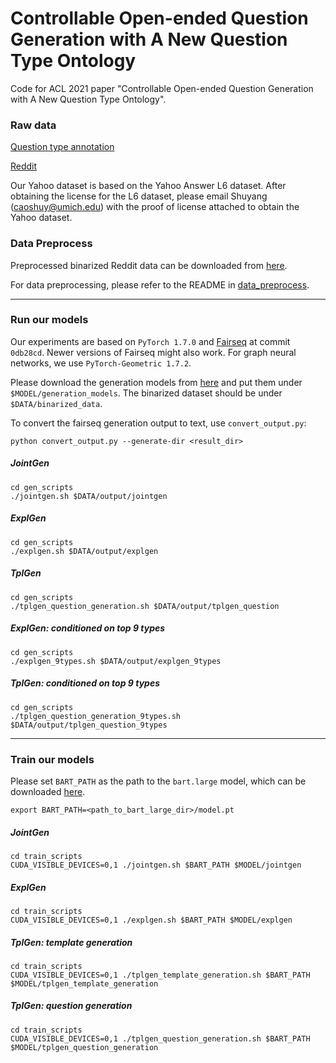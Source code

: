 # Controllable Open-ended Question Generation with A New Question Type Ontology

Code for ACL 2021 paper "Controllable Open-ended Question Generation with A New Question Type Ontology".

### Raw data

[Question type annotation](https://drive.google.com/drive/folders/1eipP3o5d_8aGqks3EaOTJxxgYe_oD3vQ?usp=sharing)

[Reddit](https://drive.google.com/drive/folders/1ofpx55ClsXQUaFPaaxdM2S84RgaObmsH?usp=sharing)

Our Yahoo dataset is based on the Yahoo Answer L6 dataset. 
After obtaining the license for the L6 dataset,
please email Shuyang (caoshuy@umich.edu) with the proof of license attached
to obtain the Yahoo dataset.

### Data Preprocess

Preprocessed binarized Reddit data can be downloaded from [here](https://drive.google.com/drive/folders/1ceFL4mgm3CYBEvS8y4ScpcrvonoVXOhO?usp=sharing).

For data preprocessing, please refer to the README in [data_preprocess](data_preprocess).

------

### Run our models

Our experiments are based on `PyTorch 1.7.0` and [Fairseq](https://github.com/pytorch/fairseq) at commit `0db28cd`. Newer versions of Fairseq might also work. For graph neural networks, we use `PyTorch-Geometric 1.7.2`.

Please download the generation models from [here](https://drive.google.com/drive/folders/1EpfamTiOosKvy_s9Bm_tW1NdtAzKpkY7?usp=sharing) 
and put them under `$MODEL/generation_models`. The binarized dataset should be under `$DATA/binarized_data`.

To convert the fairseq generation output to text, use `convert_output.py`:

```shell
python convert_output.py --generate-dir <result_dir>
```

##### JointGen

```shell
cd gen_scripts
./jointgen.sh $DATA/output/jointgen
```

##### ExplGen

```shell
cd gen_scripts
./explgen.sh $DATA/output/explgen
```

##### TplGen

```shell
cd gen_scripts
./tplgen_question_generation.sh $DATA/output/tplgen_question
```

##### ExplGen: conditioned on top 9 types

```shell
cd gen_scripts
./explgen_9types.sh $DATA/output/explgen_9types
```

##### TplGen: conditioned on top 9 types

```shell
cd gen_scripts
./tplgen_question_generation_9types.sh $DATA/output/tplgen_question_9types
```

------

### Train our models

Please set `BART_PATH` as the path to the `bart.large` model, which can be downloaded [here](https://github.com/pytorch/fairseq/tree/master/examples/bart).

```shell
export BART_PATH=<path_to_bart_large_dir>/model.pt
```

##### JointGen

```shell
cd train_scripts
CUDA_VISIBLE_DEVICES=0,1 ./jointgen.sh $BART_PATH $MODEL/jointgen
```

##### ExplGen

```shell
cd train_scripts
CUDA_VISIBLE_DEVICES=0,1 ./explgen.sh $BART_PATH $MODEL/explgen
```

##### TplGen: template generation

```shell
cd train_scripts
CUDA_VISIBLE_DEVICES=0,1 ./tplgen_template_generation.sh $BART_PATH $MODEL/tplgen_template_generation
```

##### TplGen: question generation

```shell
cd train_scripts
CUDA_VISIBLE_DEVICES=0,1 ./tplgen_question_generation.sh $BART_PATH $MODEL/tplgen_question_generation
```
